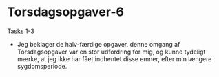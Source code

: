 # Torsdagsopgaver-6
Tasks 1-3

- Jeg beklager de halv-færdige opgaver, denne omgang af Torsdagsopgaver var en stor udfordring for mig, og kunne tydeligt mærke, at jeg ikke har fået indhentet disse emner, efter min længere sygdomsperiode.
